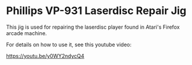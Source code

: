# Phillips VP-931 Laserdisc Repair Jig 

This jig is used for repairing the laserdisc player found in Atari's Firefox arcade machine.

For details on how to use it, see this youtube video:


https://youtu.be/y0WY2ndycQ4